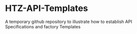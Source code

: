 # HTZ-API-Templates
A temporary github repository to illustrate how to establish API Specifications and factory Templates
